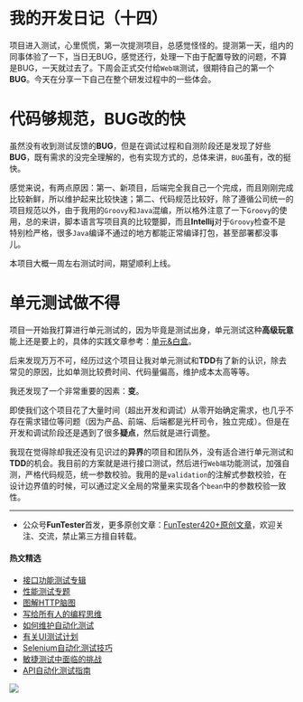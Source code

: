 # 我的开发日记（十四）

项目进入测试，心里慌慌，第一次提测项目，总感觉怪怪的。提测第一天，组内的同事体验了一下，当日无BUG，感觉还行，处理一下由于配置导致的问题，不算是BUG，一天就过去了。下周会正式交付给`Web端`测试，很期待自己的第一个**BUG**。今天在分享一下自己在整个研发过程中的一些体会。

# 代码够规范，BUG改的快

虽然没有收到测试反馈的**BUG**，但是在调试过程和自测阶段还是发现了好些**BUG**，既有需求的没完全理解的，也有实现方式的，总体来讲，`BUG`虽有，改的挺快。

感觉来说，有两点原因：第一、新项目，后端完全我自己一个完成，而且刚刚完成比较新鲜，所以维护起来比较快速；第二、代码规范比较好，除了遵循公司统一的项目规范以外，由于我用的`Groovy`和`Java`混编，所以格外注意了一下`Groovy`的使用，总的来讲，脚本语言写项目真的比较蹩脚，而且**Intellij**对于`Groovy`检查不是特别检严格，很多`Java`编译不通过的地方都能正常编译打包，甚至部署都没事儿。

本项目大概一周左右测试时间，期望顺利上线。

# 单元测试做不得

项目一开始我打算进行单元测试的，因为毕竟是测试出身，单元测试这种**高级玩意**能上还是要上的，具体的实践文章参考：[单元&白盒](https://mp.weixin.qq.com/s/Nofx3yel0YTLeD-NBESM4g)。

后来发现万万不可，经历过这个项目让我对单元测试和**TDD**有了新的认识，除去常见的原因，比如单测比较费时间、代码量偏高，维护成本太高等等。

我还发现了一个非常重要的因素：**变**。

即使我们这个项目花了大量时间（超出开发和调试）从零开始确定需求，也几乎不存在需求错位等问题（因为产品、前端、后端都是光杆司令，独立完成）。但是在开发和调试阶段还是遇到了很多**疑点**，然后就是进行调整。

我现在觉得除却我还没有见识过的**异界**的项目和团队外，没有适合进行单元测试和**TDD**的机会。我目前的方案就是进行接口测试，然后进行`Web端`功能测试，加强自测，严格代码规范，统一参数校验。我用的是`validation`的注解式参数校验，在设计边界值的时候，可以通过定义全局的常量来实现各个`bean`中的参数校验一致性。

--- 
* 公众号**FunTester**首发，更多原创文章：[FunTester420+原创文章](https://mp.weixin.qq.com/s/s7ZmCNBYy3j-71JFbtgneg)，欢迎关注、交流，禁止第三方擅自转载。

#### 热文精选

- [接口功能测试专辑](https://mp.weixin.qq.com/mp/appmsgalbum?action=getalbum&album_id=1321895538945638401&__biz=MzU4MTE2NDEyMQ==#wechat_redirect)
- [性能测试专题](https://mp.weixin.qq.com/mp/appmsgalbum?action=getalbum&album_id=1319027448301961218&__biz=MzU4MTE2NDEyMQ==#wechat_redirect)
- [图解HTTP脑图](https://mp.weixin.qq.com/s/100Vm8FVEuXs0x6rDGTipw)
- [写给所有人的编程思维](https://mp.weixin.qq.com/s/Oj33UCnYfbUgzsBzEm2GPQ)
- [如何维护自动化测试](https://mp.weixin.qq.com/s/4eh4AN_MiatMSkoCMtY3UA)
- [有关UI测试计划](https://mp.weixin.qq.com/s/D0fMXwJF754a7Mr5ARY5tQ)
- [Selenium自动化测试技巧](https://mp.weixin.qq.com/s/EzrpFaBSVITO2Y2UvYvw0w)
- [敏捷测试中面临的挑战](https://mp.weixin.qq.com/s/vmsW56r1J7jWXHSZdcwbPg)
- [API自动化测试指南](https://mp.weixin.qq.com/s/uy_Vn_ZVUEu3YAI1gW2T_A)

![](https://mmbiz.qpic.cn/mmbiz_png/13eN86FKXzCcsLRmf6VicSKFPfvMT8p7eg7iaBGgPxmbNxHsBcOic2rcw1TCvS1PTGC6WkRFXA7yoqr2bVlrEQqlA/640?wx_fmt=png&tp=webp&wxfrom=5&wx_lazy=1&wx_co=1)